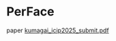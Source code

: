 # PerFace


paper [kumagai_icip2025_submit.pdf](https://github.com/user-attachments/files/22309839/kumagai_icip2025_submit.pdf)
